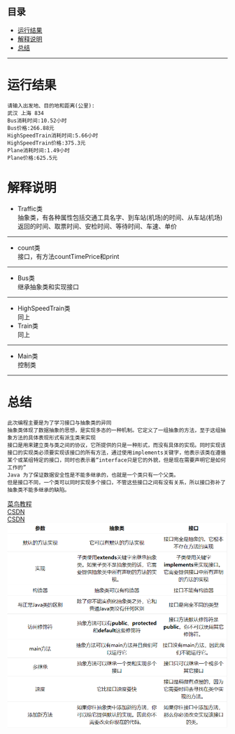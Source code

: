 ## 目录
* [运行结果](#运行结果)
* [解释说明](#解释说明)
* [总结](#总结)
___
# 运行结果
    请输入出发地、目的地和距离(公里):
    武汉 上海 834
    Bus消耗时间:10.52小时
    Bus价格:266.88元
    HighSpeedTrain消耗时间:5.66小时
    HighSpeedTrain价格:375.3元
    Plane消耗时间:1.49小时
    Plane价格:625.5元
# 解释说明
* Traffic类</br>
抽象类，有各种属性包括交通工具名字、到车站(机场)的时间、从车站(机场)返回的时间、取票时间、安检时间、等待时间、车速、单价
***
* count类</br>
接口，有方法countTimePrice和print
***
* Bus类</br>
继承抽象类和实现接口
***
* HighSpeedTrain类</br>
同上
* Train类</br>
同上
***
* Main类</br>
控制类
***
# 总结
    此次编程主要是为了学习接口与抽象类的异同
    抽象类体现了数据抽象的思想，是实现多态的一种机制。它定义了一组抽象的方法，至于这组抽象方法的具体表现形式有派生类来实现
    接口是用来建立类与类之间的协议，它所提供的只是一种形式，而没有具体的实现。同时实现该接口的实现类必须要实现该接口的所有方法，通过使用implements关键字，他表示该类在遵循某个或某组特定的接口，同时也表示着“interface只是它的外貌，但是现在需要声明它是如何工作的”
    Java 为了保证数据安全性是不能多继承的，也就是一个类只有一个父类。
    但是接口不同，一个类可以同时实现多个接口，不管这些接口之间有没有关系，所以接口弥补了抽象类不能多继承的缺陷。
[菜鸟教程](http://www.runoob.com/java/java-interfaces.html "参考链接")</br>
[CSDN](https://blog.csdn.net/chenssy/article/details/12858267 "参考链接")</br>
[CSDN](https://blog.csdn.net/u011240877/article/details/78420277#%E4%BB%80%E4%B9%88%E6%98%AF%E6%8A%BD%E8%B1%A1%E7%B1%BB%E5%92%8C%E6%8E%A5%E5%8F%A3 "参考链接")
![image](https://github.com/thunderstudying/java/blob/master/pictures/abstract%20interface.png)
